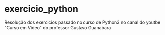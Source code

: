 # exercicio_python
 Resolução dos exercicios passado no curso de Python3 no canal do youtbe "Curso em Video" do professor Gustavo Guanabara
